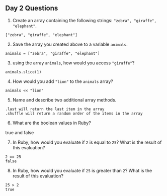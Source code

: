 ## Day 2 Questions

1. Create an array containing the following strings: `"zebra", "giraffe", "elephant"`.

```
["zebra", "giraffe", "elephant"]

```
2. Save the array you created above to a variable `animals`.

```
animals = ["zebra", "giraffe", "elephant"]
```
3. using the array `animals`, how would you access `"giraffe"`?

```
animals.slice(1)
```

4. How would you add `"lion"` to the `animals` array?

```
animals << "lion"
```

5. Name and describe two additional array methods.

```
.last will return the last item in the array
.shuffle will return a random order of the items in the array
```

6. What are the boolean values in Ruby?

true and false

7. In Ruby, how would you evaluate if `2` is equal to `25`? What is the result of this evaluation?

```
2 == 25
false
```

8. In Ruby, how would you evaluate if `25` is greater than `2`? What is the result of this evaluation?

```
25 > 2
true
```
